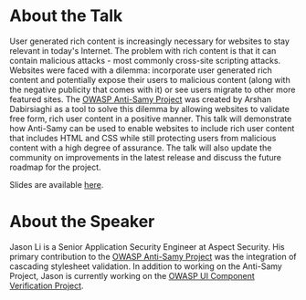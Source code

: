 # About the Talk

User generated rich content is increasingly necessary for websites to
stay relevant in today's Internet. The problem with rich content is that
it can contain malicious attacks - most commonly cross-site scripting
attacks. Websites were faced with a dilemma: incorporate user generated
rich content and potentially expose their users to malicious content
(along with the negative publicity that comes with it) or see users
migrate to other more featured sites. The [OWASP Anti-Samy
Project](http://www.owasp.org/index.php/Category:OWASP_AntiSamy_Project)
was created by Arshan Dabirsiaghi as a tool to solve this dilemma by
allowing websites to validate free form, rich user content in a positive
manner. This talk will demonstrate how Anti-Samy can be used to enable
websites to include rich user content that includes HTML and CSS while
still protecting users from malicious content with a high degree of
assurance. The talk will also update the community on improvements in
the latest release and discuss the future roadmap for the project.

Slides are available
[here](https://www.owasp.org/images/4/47/AppSecEU08-AntiSamy.ppt).

# About the Speaker

Jason Li is a Senior Application Security Engineer at Aspect Security.
His primary contribution to the [OWASP Anti-Samy
Project](http://www.owasp.org/index.php/Category:OWASP_AntiSamy_Project)
was the integration of cascading stylesheet validation. In addition to
working on the Anti-Samy Project, Jason is currently working on the
[OWASP UI Component Verification
Project](http://www.owasp.org/index.php/OWASP_Summer_of_Code_2008_Applications#P028_-_OWASP_UI_Component_Verification_Project_.28a.k.a._OWASP_JSP_Testing_Tool.29).